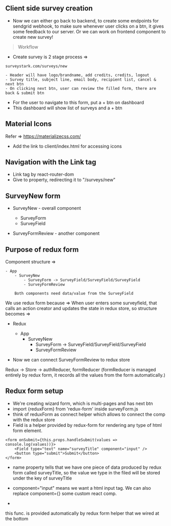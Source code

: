 ## Client side survey creation

- Now we can either go back to backend, to create some endpoints for sendgrid webhook, to make sure whenever user clicks on a btn, it gives some feedback to our server. Or we can work on frontend component to create new survey!

> Workflow

- Create survey is 2 stage process =>

`surveystark.com/surveys/new`

    - Header will have logo/brandname, add credits, credits, logout
    - Survey title, subject line, email body, recipient list, cancel & next btn
    - On clicking next btn, user can review the filled form, there are back & submit btn

- For the user to navigate to this form, put a + btn on dashboard
- This dashboard will show list of surveys and a + btn



## Material Icons
Refer => https://materializecss.com/

- Add the link to client/index.html for accessing icons


## Navigation with the Link tag
- Link tag by react-router-dom
- Give to property, redirecting it to "/surveys/new"



## SurveyNew form
- SurveyNew - overall component
    - SurveyForm
    - SurveyField

- SurveyFormReview - another component


## Purpose of redux form

Component structure =>

    - App
        - SurveyNew
            - SurveyForm -> SurveyField/SurveyField/SurveyField
            - SurveyFormReview

        Both components need data/value from the SurveyField

We use redux form because =>
When user enters some surveyfield, that calls an action creator and updates the state in redux store, so structure becomes => 

- Redux
    - App
        - SurveyNew
            - SurveyForm -> SurveyField/SurveyField/SurveyField
            - SurveyFormReview


- Now we can connect SurveyFormReview to redux store


Redux -> Store -> authReducer, formReducer (formReducer is managed entirely by redux form, it records all the values from the form automatically.)



## Redux form setup

- We're creating wizard form, which is multi-pages and has next btn
- import {reduxForm} from 'redux-form' inside surveyForm.js
- think of reduxForm as connect helper which allows to connect the comp with the redux store    
- Field is a helper provided by redux-form for rendering any type of html form element.

```
<form onSubmit={this.props.handleSubmit(values => console.log(values))}>
    <Field type="text" name="surveyTitle" component="input" />
    <button type="submit">Submit</button>
</form>
```

- name property tells that we have one piece of data produced by redux form called surveyTitle, so the value we type in the filed will be stored under the key of surveyTitle

- component="input" means we want a html input tag. We can also replace component={} some custom react comp.

-  <form onSubmit={this.props.handleSubmit}> 
this func. is provided automatically by redux form helper that we wired at the bottom